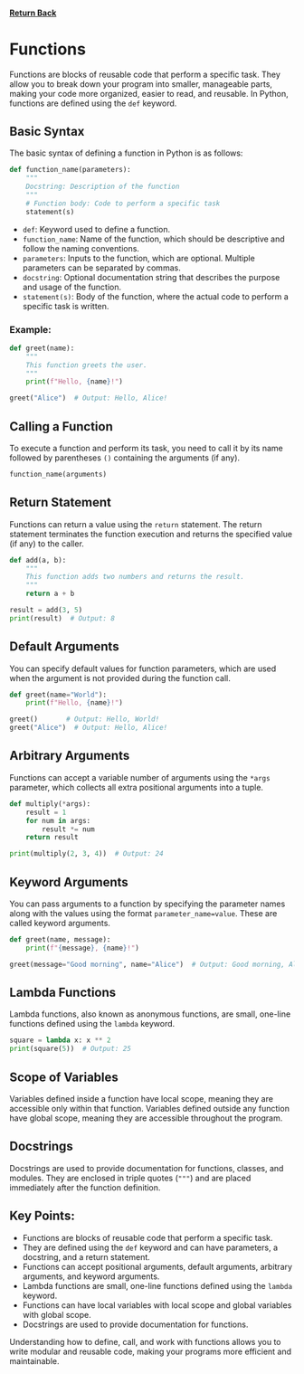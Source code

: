 #### [Return Back](../python_for_testers.md)

# Functions

Functions are blocks of reusable code that perform a specific task. They allow you to break down your program into smaller, manageable parts, making your code more organized, easier to read, and reusable. In Python, functions are defined using the `def` keyword.

## Basic Syntax

The basic syntax of defining a function in Python is as follows:

```python
def function_name(parameters):
    """
    Docstring: Description of the function
    """
    # Function body: Code to perform a specific task
    statement(s)
```

- `def`: Keyword used to define a function.
- `function_name`: Name of the function, which should be descriptive and follow the naming conventions.
- `parameters`: Inputs to the function, which are optional. Multiple parameters can be separated by commas.
- `docstring`: Optional documentation string that describes the purpose and usage of the function.
- `statement(s)`: Body of the function, where the actual code to perform a specific task is written.

### Example:

```python
def greet(name):
    """
    This function greets the user.
    """
    print(f"Hello, {name}!")

greet("Alice")  # Output: Hello, Alice!
```

## Calling a Function

To execute a function and perform its task, you need to call it by its name followed by parentheses `()` containing the arguments (if any).

```python
function_name(arguments)
```

## Return Statement

Functions can return a value using the `return` statement. The return statement terminates the function execution and returns the specified value (if any) to the caller.

```python
def add(a, b):
    """
    This function adds two numbers and returns the result.
    """
    return a + b

result = add(3, 5)
print(result)  # Output: 8
```

## Default Arguments

You can specify default values for function parameters, which are used when the argument is not provided during the function call.

```python
def greet(name="World"):
    print(f"Hello, {name}!")

greet()       # Output: Hello, World!
greet("Alice")  # Output: Hello, Alice!
```

## Arbitrary Arguments

Functions can accept a variable number of arguments using the `*args` parameter, which collects all extra positional arguments into a tuple.

```python
def multiply(*args):
    result = 1
    for num in args:
        result *= num
    return result

print(multiply(2, 3, 4))  # Output: 24
```

## Keyword Arguments

You can pass arguments to a function by specifying the parameter names along with the values using the format `parameter_name=value`. These are called keyword arguments.

```python
def greet(name, message):
    print(f"{message}, {name}!")

greet(message="Good morning", name="Alice")  # Output: Good morning, Alice!
```

## Lambda Functions

Lambda functions, also known as anonymous functions, are small, one-line functions defined using the `lambda` keyword.

```python
square = lambda x: x ** 2
print(square(5))  # Output: 25
```

## Scope of Variables

Variables defined inside a function have local scope, meaning they are accessible only within that function. Variables defined outside any function have global scope, meaning they are accessible throughout the program.

## Docstrings

Docstrings are used to provide documentation for functions, classes, and modules. They are enclosed in triple quotes (`"""`) and are placed immediately after the function definition.

## Key Points:

- Functions are blocks of reusable code that perform a specific task.
- They are defined using the `def` keyword and can have parameters, a docstring, and a return statement.
- Functions can accept positional arguments, default arguments, arbitrary arguments, and keyword arguments.
- Lambda functions are small, one-line functions defined using the `lambda` keyword.
- Functions can have local variables with local scope and global variables with global scope.
- Docstrings are used to provide documentation for functions.

Understanding how to define, call, and work with functions allows you to write modular and reusable code, making your programs more efficient and maintainable.
